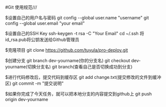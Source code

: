 #Git 使用规范///

$设置自己的用户名与密码
git config --global user.name "username"
git config --global user.email "your email"

$设置自己的SSH Key
ssh-keygen -t rsa -C "Your Email"
cd ~/.ssh
将id_rsa.pub将公钥发送给Github管理员

$克隆项目
git clone https://github.com/tuyula/pro-deploy.git

$创建分支
git branch dev-yourname(你的分支名)
git checkout dev-yourname(切换分支名)
git branch(查看自己是否切换成功到分支)

$进行代码修改后，提交代码到缓存区
git add change.txt(提交修改的文件到缓冲区)
git commit -m "提交说明"

$如果你完成了今天任务，就可以把本地分支的内容提交到github上
git push origin dev-yourname









